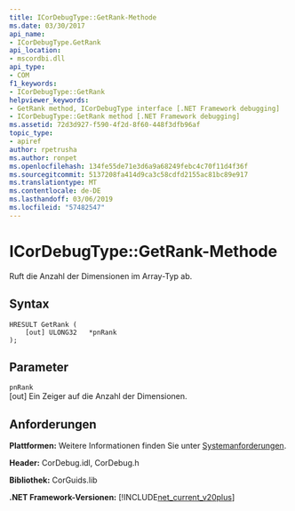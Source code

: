 ```yaml
---
title: ICorDebugType::GetRank-Methode
ms.date: 03/30/2017
api_name:
- ICorDebugType.GetRank
api_location:
- mscordbi.dll
api_type:
- COM
f1_keywords:
- ICorDebugType::GetRank
helpviewer_keywords:
- GetRank method, ICorDebugType interface [.NET Framework debugging]
- ICorDebugType::GetRank method [.NET Framework debugging]
ms.assetid: 72d3d927-f590-4f2d-8f60-448f3dfb96af
topic_type:
- apiref
author: rpetrusha
ms.author: ronpet
ms.openlocfilehash: 134fe55de71e3d6a9a68249febc4c70f11d4f36f
ms.sourcegitcommit: 5137208fa414d9ca3c58cdfd2155ac81bc89e917
ms.translationtype: MT
ms.contentlocale: de-DE
ms.lasthandoff: 03/06/2019
ms.locfileid: "57482547"
---
```

# <a name="icordebugtypegetrank-method"></a>ICorDebugType::GetRank-Methode
Ruft die Anzahl der Dimensionen im Array-Typ ab.  
  
## <a name="syntax"></a>Syntax  
  
```  
HRESULT GetRank (  
    [out] ULONG32   *pnRank  
);  
```  
  
## <a name="parameters"></a>Parameter  
 `pnRank`  
 [out] Ein Zeiger auf die Anzahl der Dimensionen.  
  
## <a name="requirements"></a>Anforderungen  
 **Plattformen:** Weitere Informationen finden Sie unter [Systemanforderungen](../../../../docs/framework/get-started/system-requirements.md).  
  
 **Header:** CorDebug.idl, CorDebug.h  
  
 **Bibliothek:** CorGuids.lib  
  
 **.NET Framework-Versionen:** [!INCLUDE[net_current_v20plus](../../../../includes/net-current-v20plus-md.md)]
